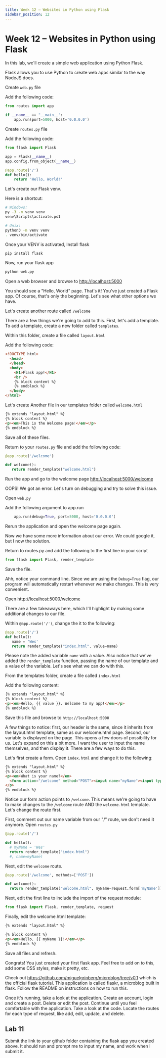 ```yaml
---
title: Week 12 – Websites in Python using Flask
sidebar_position: 12
---
```


# Week 12 – Websites in Python using Flask

In this lab, we'll create a simple web application using Python Flask.

Flask allows you to use Python to create web apps similar to the way NodeJS does.

Create `web.py` file

Add the following code:

```python
from routes import app

if __name__ == "__main__":
    app.run(port=5000, host='0.0.0.0')
```

Create `routes.py` file

Add the following code:

```python
from flask import Flask

app = Flask(__name__)
app.config.from_object(__name__)

@app.route('/')
def hello():
    return 'Hello, World!'
```

Let's create our Flask venv.

Here is a shortcut:

```bash
# Windows:
py -3 -m venv venv
venv\Scripts\activate.ps1

# Unix:
python3 -m venv venv
. venv/bin/activate
```

Once your VENV is activated, Install flask

```bash
pip install flask
```

Now, run your flask app

```bash
python web.py
```

Open a web browser and browse to <http://localhost:5000>

You should see a "Hello, World" page. That's it! You've just created a Flask app. Of course, that's only the beginning. Let's see what other options we have.

Let's create another route called `/welcome`

There are a few things we're going to add to this. First, let's add a template. To add a template, create a new folder called `templates`.

Within this folder, create a file called `layout.html`

Add the following code:

```html
<!DOCTYPE html>
  <head>
  </head>
  <body>
    <H1>Flask app!</H1>
    <br />
    {% block content %}
    {% endblock %}
  </body>
</html>
```

Let's create Another file in our templates folder called `welcome.html`

```html
{% extends "layout.html" %}
{% block content %}
<p><em>This is the Welcome page!</em></p>
{% endblock %}
```

Save all of these files.

Return to your `routes.py` file and add the following code:

```python
@app.route('/welcome')

def welcome():
   return render_template("welcome.html")
```

Run the app and go to the welcome page <http://localhost:5000/welcome>

OOPS! We got an error. Let's turn on debugging and try to solve this issue.

Open `web.py`

Add the following argument to app.run

```python
    app.run(debug=True, port=5000, host='0.0.0.0')
```

Rerun the application and open the welcome page again.

Now we have some more information about our error. We could google it, but I now the solution.

Return to routes.py and add the following to the first line in your script

```python
from flask import Flask, render_template
```

Save the file.

Ahh, notice your command line. Since we are using the `Debug=True` flag, our program will automatically restart whenever we make changes. This is very convenient.

Open <http://localhost:5000/welcome>

There are a few takeaways here, which I'll highlight by making some additional changes to our file.

Within `@app.route('/')`, change the it to the following:

```python
@app.route('/')
def hello():
   name = 'Wes'
   return render_template("index.html", value=name)
```

Please note the added variable `name` with a value. Also notice that we've added the `render_template` function, passing the name of our template and a value of the variable. Let's see what we can do with this.

From the templates folder, create a file called `index.html`

Add the following content:

```html
{% extends "layout.html" %}
{% block content %}
<p><em>Hello, {{ value }}. Welcome to my app!</em></p>
{% endblock %}
```

Save this file and browse to `http://localhost:5000`

A few things to notice: first, our header is the same, since it inherits from the layout.html template, same as our welcome.html page. Second, our variable is displayed on the page. This opens a few doors of possibility for us. Let's expand on this a bit more. I want the user to input the name themselves, and then display it. There are a few ways to do this.

Let's first create a form. Open `index.html` and change it to the following:

```html
{% extends "layout.html" %}
{% block content %}
<p><em>What is your name?</em>
  <form action="/welcome" method="POST"><input name="myName"><input type="submit" value="Submit"></form>
</p>
{% endblock %}
```

Notice our form action points to `/welcome`. This means we're going to have to make changes to the `/welcome` route AND the `welcome.html` template. Let's change the route first.

First, comment out our name variable from our "/" route, we don't need it anymore.
Open `routes.py`

```python
@app.route('/')

def hello():
  # myName = 'Wes'
  return render_template("index.html")
  #, name=myName)
```

Next, edit the `welcome` route.

```python
@app.route('/welcome', methods=['POST'])

def welcome():
  return render_template("welcome.html", myName=request.form['myName'])
```

Next, edit the first line to include the import of the request module:

```python
from flask import Flask, render_template, request
```

Finally, edit the welcome.html template:

```html
{% extends "layout.html" %}

{% block content %}
<p><em>Hello, {{ myName }}!</em></p>
{% endblock %}
```

Save all files and refresh.

Congrats! You just created your first flask app. Feel free to add on to this, add some CSS styles, make it pretty, etc.

Check out <https://github.com/miguelgrinberg/microblog/tree/v0.1> which is the official flask tutorial. This application is called flaskr, a microblog built in flask.
Follow the README on instructions on how to run this.

Once it's running, take a look at the application. Create an account, login and create a post. Delete or edit the post. Continue until you feel comfortable with the application. Take a look at the code. Locate the routes for each type of request, like add, edit, update, and delete.

## Lab 11

Submit the link to your github folder containing the flask app you created above. It should run and prompt me to input my name, and work when I submit it.
